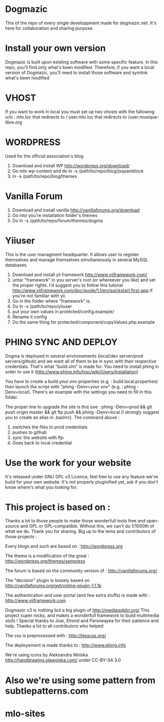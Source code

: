 Dogmazic
========

This of the repo of every single developpment made for dogmazic.net.
It's here for collaboration and sharing purpose.

Install your own version
=======================

Dogmazic is built upon existing software with some specific feature. In
this repo, you'll find only what's been modified. Therefore, if you want
a local version of Dogmazic, you'll need to install those software and
symlink what's been modified

VHOST
=====

If you want to work in local you must set up two vhosts with the
fallowing urls : 
mlo.loc that redirects to /
user.mlo.loc that redirects to /user.musique-libre.org

WORDPRESS
========

Used for the official association's blog

1) Download and install WP http://wordpress.org/download/
2) Go into wp-content and do ln -s /path/to/repo/blog/jsspamblock 
3) ln -s /path/to/repo/blog/themes 

Vanilla Forum
=============

1) Download and install vanilla http://vanillaforums.org/download
2) Go into you're installation folder's themes
3) Do ln -s /path/to/repo/forum/themes/dogma


Yiiuser
=======

This is the user managment headquarter. It allows user to register
themselves and manage themselves simultaneously in several MySQL databases.

1) Download and install yii framework http://www.yiiframework.com/
2) untar "framework" in you server's root (or whereever you like) and
set the proper rights. I'd suggest you to follow this tutorial
http://www.yiiframework.com/doc/guide/1.1/en/quickstart.first-app if
you're not familiar with yii.
3) Go in the folder where "framework" is.
4) Do ln -s /path/to/repo/yiiuser
5) put your own values in protected/config.example/
6) Rename it config
7) Do the same thing for protected/component/copyValues.php.example


PHING SYNC AND DEPLOY
=====================

Dogma is deployed in several environements (local/dev server/prod
servers/github) and we want all of them to be in sync with their
respective credentials. That's what "build.xlm" is made for. You need to
install phing in order to use it
(http://www.phing.info/trac/wiki/Users/Installation)

You have to create a build.*your env*.properties (e.g. :
build.local.properties) then launch the script with "phing -Denv=*your
env*" (e.g. : phing -Denv=local). There's an example with the settings
you need to fill in this folder.

The proper line to upgrade the site is this one : 
phing -Denv=prod && git push origin master && git ftp push && phing
-Denv=local
(I strongly suggest you to create an alias in .bashrc).
The command above :
1) switches the files to prod credentials
2) pushes to github
3) sync the website with ftp
4) Goes back to local credential

Use the work for your website
=============================

It's released under GNU GPL v3 Licence, feel free to use any feature
we've build for your own website. It's not properly pluginified yet, ask
if you don't know where's what you looking for.

This project is based on :
==========================

Thanks a lot to those people to make those wonderfull tools free and open-source
and GPL or GPL-compatible. Without this, we can't do 1/1000th of what we
do. Thank you for sharing. Big up to the tems and contributors of those
projects :

Every blogs and such are based on :
http://wordpress.org

The theme is a modification of the great : 
http://wordpress.org/themes/sempress 

The forum is based on the community version of :
http://vanillaforums.org/

The "decision" plugin is loosely based on
http://vanillaforums.org/get/voting-plugin-1.1.1b

The authentication and user portal (and few extra stuffs) is made with :
http://www.yiiframework.com

Dogmazic v3 is nothing but a big plugin of http://mediagoblin.org/
This project super rocks, and makes a wonderfull framework to build
multimedia stufs ! Special thanks to Joar, Elrond and Paroneayea for
their patience and help. Thanks a lot to all contributors who helped

The css is preprocessed with :
http://lesscss.org/

The deployement is made thanks to :
http://www.phing.info

We're using icons by Aleksandra Wolska http://handdrawing.olawolska.com/
under CC-BY-SA 3.0

Also we're using some pattern from subtlepatterns.com
=======
mlo-sites
=========
